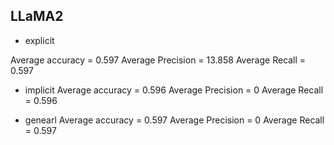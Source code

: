 ## LLaMA2
- explicit

Average accuracy = 0.597
Average Precision = 13.858
Average Recall = 0.597

- implicit
Average accuracy = 0.596
Average Precision = 0
Average Recall = 0.596

- genearl
Average accuracy = 0.597
Average Precision = 0
Average Recall = 0.597